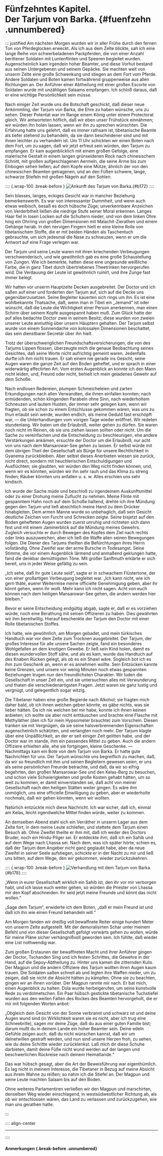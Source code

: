 # Fünfzehntes Kapitel.<br />**Der Tarjum von Barka.** {#fuenfzehn .unnumbered}

::: justified
Am nächsten Morgen wurden wir in aller Frühe durch den fernen Ton von
Pferdeglocken erweckt. Als ich aus dem Zelte blickte, sah ich eine lange Reihe
von schwerbeladenen Packpferden, die von einer Anzahl berittener Soldaten mit
Luntenflinten und Speeren begleitet wurden. Augenscheinlich kam irgendein hoher
Beamter, und diese Vorhut bestand aus seinen Untergebenen und seinem Gepäcke.
Sie machten weit von unserm Zelte eine große Schwenkung und stiegen an dem Fort
vom Pferde. Andere Soldaten und Boten kamen fortwährend gruppenweise aus allen
Richtungen an. Der Anführer einer Abtheilung mit einer großen Escorte von
Soldaten wurde mit unzähligen Salaams empfangen. Ich schloß daraus, daß er eine
wichtige Persönlichkeit sein müsse.

Nach einiger Zeit wurde uns die Botschaft geschickt, daß dieser neue Ankömmling,
der Tarjum von Barka, die Ehre zu haben wünsche, uns zu sehen. Dieser Potentat
war im Range einem König unter einem Protectorat gleich. Wir antworteten
höflich, daß wir eben unser Frühstück einnähmen; wir würden ihn holen lassen,
wenn wir ihn zu sprechen wünschten. Die Erfahrung hatte uns gelehrt, daß es
immer rathsam ist, tibetanische Beamte als tiefer stehend zu behandeln, da sie
dann bescheidener sind und mit ihnen leichter zu verhandeln ist. Um 11 Uhr
schickten wir einen Boten nach dem Fort, um zu sagen, daß wir jetzt erfreut sein
würden, den Tarjum zu empfangen. Er kam augenblicklich mit einem großen Gefolge,
eine malerische Gestalt in einem langen grünseidenen Rock nach chinesischem
Schnitt, mit großen aufgeschlagenen Aermeln, die seine Arme bis zum Elnbogen
sehen ließen; auf dem Kopfe eine Mütze, ähnlich der von den chinesischen Beamten
getragenen, und an den Füßen schwere, lange, schwarze Stiefeln mit großen Nägeln
auf den Sohlen.

:::: {.wrap-100 .break-before }
![Ankunft des Tarjum von Barka.](Auf_verbotenen_Wegen_in_Tibet_172.jpg "Ankunft des Tarjum von Barka."){#b172}
::::

Sein blasses, langes, eckiges Gesicht war in mancher Beziehung bemerkenswerth.
Es war von interessanter Dummheit, und wenn auch etwas weibisch, besaß es doch
hübsche Züge; unverkennbare Anzeichen von Verderbtheit ließen die niedrige Stufe
seiner Moral erkennen. Langes Haar fiel in losen Locken auf die Schultern
nieder, und von dem linken Ohre hing ein Ohrring von großen Dimensionen mit
Malachit-Zierathen und einem Gehänge herab. In den nervigen Fingern hielt er
eine kleine Rolle von tibetanischem Stoffe, die er mit beiden Händen als
Taschentuch gebrauchte, um sich jedesmal die Nase zu schneuzen, wenn er um die
Antwort auf eine Frage verlegen war.

Der Tarjum und seine Leute waren mit ihren kriechenden Verbeugungen
verschwenderisch, und wie gewöhnlich gab es eine große Schaustellung von Zungen.
Wie ich bemerkte, hatten diese eine ungesunde weißliche Farbe, die in ganz Tibet
durch übertriebenes Theetrinken hervorgerufen wird. Die Verdauung der Leute ist
gewöhnlich ruinirt, und ihre Zunge fast immer belegt.

Wir hatten vor unserm Hauptzelte Decken ausgebreitet. Der Doctor und ich saßen
auf einer und forderten den Tarjum auf, sich auf die Decke uns
gegenüberzusetzen. Seine Begleiter kauerten sich rings um ihn. Es ist eine
wohlbekannte Thatsache, daß, wenn man in Tibet ein „Jemand“ ist oder wünscht,
daß die Leute die Wichtigkeit einer Person anerkennen, man einen Schirm über
seinem Kopfe ausgespannt haben muß. Zum Glück hatte der auf alles bedachte
Doctor zwei in seinem Besitz; diese wurden von zweien unserer Leute anmuthig
über unsern Häuptern gehalten. Der Tarjum selbst wurde von einem Sonnendache von
kolossalen Dimensionen beschattet, das sein dienstbarer Secretär über ihn hielt.

Trotz der überschwenglichen Freundschaftsversicherungen, die von des Tarjums
Lippen flossen, überzeugte mich die genaue Beobachtung seines Gesichtes, daß
seine Worte nicht aufrichtig gemeint waren. Jedenfalls durfte ich ihm nicht
trauen. Er sah einem nie gerade ins Gesicht; seine Augen waren die ganze Zeit
auf den Boden geheftet, und er sprach in einer widerwärtig affectirten Art. Vom
ersten Augenblick an konnte ich den Mann nicht leiden, und, Freund oder nicht,
behielt ich mein geladenes Gewehr auf dem Schoße.

Nach endlosen Redereien, plumpen Schmeicheleien und zarten Erkundigungen nach
allen Verwandten, die ihnen einfallen konnten; nach ermüdenden, schön klingenden
Parabeln ohne Sinn, nach wiederholtem Schneuzen und lautem Husten, der immer
sehr gelegen kam, wenn wir fragten, ob sie schon zu einem Entschlusse gekommen
wären, was uns zu thun erlaubt sein werde, wurden endlich, als meine Geduld fast
erschöpft war, — die Unterhandlungen vom vorigen Tage wieder eröffnet. Wir
redeten stundenlang. Wir baten um die Erlaubniß, weiter gehen zu dürfen. Sie
waren noch nicht im Reinen, ob sie uns ziehen lassen sollten oder nicht. Um die
Sache zu vereinfachen und die Entscheidung zu beschleunigen, ehe andere
Verstärkungen ankämen, ersuchte der Doctor um die Erlaubniß, nur acht von uns
nach dem Mansarowar-See gehen zu lassen. Er selbst würde mit dem übrigen Theil
der Gesellschaft als Bürge für unsere Rechtlichkeit in Gyanema zurückbleiben.
Aber selbst dieses Anerbieten wiesen sie zurück, nicht direct, sondern mit
heuchlerischen Entschuldigungen und Ausflüchten; sie glaubten, wir würden den
Weg nicht finden können, und, wenn wir es könnten, würden wir ihn sehr rauh und
das Klima zu streng finden; Räuber könnten uns anfallen u. s. w. Alles erschien
uns sehr kindisch.

Ich wurde der Sache müde und beschloß zu irgendeinem Auskunftsmittel oder zu
einer Drohung meine Zuflucht zu nehmen. Meine Flinte mit gespanntem Hahn noch
auf dem Schoße haltend, drehte ich ihre Mündung gegen den Tarjum und ließ
absichtlich meine Hand zu dem Drücker hinabgleiten. Dem armen Manne wurde so
unbehaglich, daß sein Gesicht deutliche Zeichen von Furcht und Schrecken zeigte.
Seine bisjetzt auf den Boden gehefteten Augen wurden zuerst unruhig und
richteten sich dann fest und mit einem Jammerblick auf die Mündung meines
Gewehrs. Zugleich versuchte er durch Bewegen des Kopfes dem Ziel nach rechts
oder links auszuweichen, aber ich ließ die Waffe allen seinen Bewegungen folgen.
Die Diener des Tarjums theilten die Befürchtungen ihres Herrn vollständig. Ohne
Zweifel war der arme Bursche in Todesangst. Seine Stimme, die vor einem
Augenblick lärmend und anmaßend geklungen hatte, fand die denkbar demüthigsten
Töne. Mit großer Sanftmuth erklärte er sich bereit, uns in jeder Weise gefällig
zu sein.

„Ich sehe, daß ihr gute Leute seid“, sagte er in schwachem Flüstertone, der von
einer großartigen Verbeugung begleitet war. „Ich kann nicht, wie ich gern thäte,
euerer Weiterreise meine officielle Genehmigung geben, aber ihr könnt gehen,
wenn ihr wollt. Mehr kann ich nicht sagen. Acht von euch können nach dem
heiligen Mansarowar-See gehen, die andern werden hier bleiben.“

Bevor er seine Entscheidung endgültig abgab, sagte er, daß er es vorziehen
würde, noch eine Berathung mit seinen Offizieren zu haben. Dies gewährten wir
ihm bereitwillig. Hierauf beschenkte der Tarjum den Doctor mit einer Rolle
tibetanischen Stoffes.

Ich hatte, wie gewöhnlich, am Morgen gebadet, und mein türkisches Handtuch war
vor dem Zelte zum Trocknen ausgebreitet. Der Tarjum, der großes Interesse für
alle unsere Sachen zeigte, fand ein besonderes Wohlgefallen an dem knotigen
Gewebe. Er ließ sein Kind holen, damit es diesen wundervollen Stoff sähe, und
als es kam, wurde das Handtuch auf des Knaben Rücken gelegt, als ob es ein Shawl
wäre. Sogleich bot ich es ihm zum Geschenk an, wenn er es annehmen wollte. Sein
Entzücken kannte keine Grenzen, und unsere vor wenig Minuten noch etwas
gespannten Beziehungen trugen nun den freundlichsten Charakter. Wir luden die
Gesellschaft in unser Zelt ein, und sie untersuchten alles mit Verwunderung und
thaten die verschiedenartigsten Fragen. Jetzt waren sie ganz lustig und
vergnügt, und gelegentlich sogar witzig.

Die Tibetaner haben eine große Begierde nach Alkohol; sie fragten mich daher
bald, ob ich ihnen welchen geben könnte, es gäbe nichts, was sie lieber hätten.
Da ich nie welchen bei mir habe, konnte ich ihnen keinen anbieten; ich wollte
sie aber nicht enttäuschen und brachte eine Flasche mit Methyläther (den ich für
mein Hypsometer brauchte) zum Vorschein. Diesen tranken sie mit Vergnügen, da
sie seine halsverbrennenden Eigenschaften augenscheinlich schätzten, und
verlangten noch mehr. Der Tarjum klagte über eine Unpäßlichkeit, an der er seit
einiger Zeit gelitten habe, und der Doctor war im stande, ihm ein passendes
Mittel zu geben. Auch die andern Offiziere erhielten alle, ehe sie fortgingen,
kleine Geschenke. — Nachmittags kam ein Bote von dem Tarjum von Barka. Er hatte
gute Nachrichten für uns. Der Tarjum wünschte uns begreiflich zu machen, daß, da
wir so freundlich mit ihm und seinen Begleitern gewesen seien, er uns als seine
persönlichen Freunde betrachte, und daß, da wir so eifrig begehrten, den großen
Mansarowar-See und den Kelas-Berg zu besuchen, und schon viele Schwierigkeiten
und große Kosten gehabt hätten, um so weit zu kommen, er damit einverstanden
sei, daß acht von meiner Gesellschaft nach den heiligen Stätten weiter gingen.
Es wäre ihm unmöglich, uns eine officielle Einwilligung zu geben, aber er
wiederholte nochmals, daß wir gehen könnten, wenn wir wollten.

Natürlich entzückte mich diese Nachricht. Ich war sicher, daß ich, einmal am
Kelas, leicht irgendwelche Mittel finden würde, weiter zu kommen.

An demselben Abend stahl sich ein Verräther in unserm Lager aus dem Zelte fort,
in dem meine Leute schliefen, und stattete dem Tarjum einen Besuch ab. Ohne
Zweifel theilte er ihm mit, daß ich weder des Doctors Bruder, noch ein
Hindu-Pilger sei. Er entdeckte ihm, daß ich ein Sahib und auf dem Wege nach
Lhassa sei. Nach dem, was ich später hörte, schien es, daß der Tarjum dem
Angeber nicht ganz geglaubt habe, aber da neue Zweifel in seiner Seele
aufstiegen, schickte er in der Nacht zu mir und ließ uns bitten, auf dem Wege,
den wir gekommen, wieder zurückzukehren.

:::: {.wrap-100 .break-before }
![Verhandlung mit dem Tarjum von Barka.](Auf_verbotenen_Wegen_in_Tibet_178.jpg "Verhandlung mit dem Tarjum von Barka."){#b178}
::::

„Wenn in eurer Gesellschaft wirklich ein Sahib ist, den ihr vor mir verborgen
habt, und ich lasse euch weiter gehen, so würden die Priester von Lhassa mir den
Kopf abschneiden. Ihr seid jetzt meine Freunde und könnt das nicht wollen.“

„Sage dem Tarjum“, erwiderte ich dem Boten, „daß er mein Freund ist und daß ich
ihn wie einen Freund behandeln will.“

Am Morgen fanden wir dreißig voll bewaffnete Reiter einige hundert Meter von
unserm Zelte aufgestellt. Mit der demoralisirten Schar unter meinem Befehl und
von dieser Gesellschaft gefolgt vorwärts gehen zu wollen, würde für meine Pläne
sicher verhängnißvoll geworden sein. Ich fühlte, daß wieder eine List nothwendig
war.

Zum großen Erstaunen der bewaffneten Macht und ihrer Anführer gingen der Doctor,
Tschanden Sing und ich festen Schrittes, die Gewehre in der Hand, auf die
Sepoy-Abtheilung zu. Hinter uns kamen die zitternden Kulis. Der Magpun und die
andern Offiziere des Tarjum wollten ihren Augen kaum trauen. Die Soldaten saßen
schnell ab und legten ihre Waffen nieder, um zu zeigen, daß sie nicht die
Absicht hätten zu kämpfen. Ohne sie zu beachten, gingen wir an ihnen vorüber.
Der Magpun rannte mir nach. Er bat mich, einen Augenblick zu halten. Dola wurde
herbeigerufen, um seine kunstvolle Rede zu verdolmetschen. Ein Paar hübsch
gestickte tibetanische Tuchstiefel wurden aus den weiten Falten des Rockes des
Beamten hervorgeholt, die er mir mit folgenden Worten anbot:

„Obgleich dein Gesicht von der Sonne verbrannt und schwarz ist und deine Augen
wund sind (in Wirklichkeit waren sie es nicht, aber ich trug eine Schneebrille),
sagen mir deine Züge, daß du aus einer  guten Familie bist; darum mußt du in
deinem Lande ein hoher Beamter sein. Deine edeln Gefühle zeigen auch, daß du
nicht wünschen kannst, daß wir um deinetwillen gestraft werden, und nun sind
unsere Herzen froh, zu sehen, wie du deine Schritte wieder zurücklenkst. Laß
mich dir diese Schuhe darbieten, damit deine Füße nicht wund werden auf der
langen und beschwerlichen Rückreise nach deinem Heimatlande.“

Das war hübsch gesagt, aber die Art der Beweisführung war eigenthümlich. Es lag
nicht in meinem Interesse, die Tibetaner in Bezug auf meine Absicht aus ihrem
Wahne zu reißen; so nahm ich die Stiefel an. Der Magpun und seine Leute machten
Salaam bis auf den Boden.

Ohne weiteres Parlamentiren verließen wir den Magpun und marschirten, denselben
Weg wieder einschlagend, in westsüdwestlicher Richtung ab, als ob wir
entschlossen wären, das Land zu verlassen und zurückzugehen, wie man uns
gerathen hatte.

:::

:::: align-center
****
::::

#### **Anmerkungen** {.break-before .unnumbered}

[^1500]: [*Gangri-Kette*: vergleiche [Gangdisê](https://de.wikipedia.org/wiki/Gangdis%C3%AA)]{.footnote}
